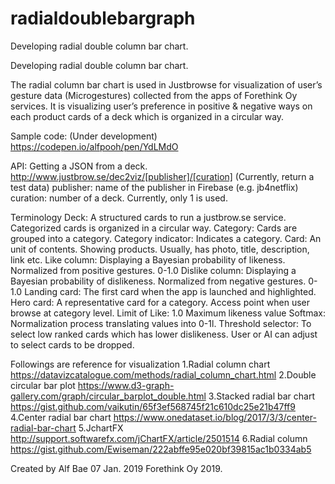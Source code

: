# radialdoublebargraph
Developing radial double column bar chart.

Developing radial double column bar chart.


The radial column bar chart is used in Justbrowse for visualization of user’s gesture data (Microgestures) collected from the apps of Forethink Oy services. It is visualizing user’s preference in positive & negative ways on each product cards of a deck which is organized in a circular way. 

Sample code: (Under development)
https://codepen.io/alfpooh/pen/YdLMdO




API:
Getting a JSON from a deck. 
http://www.justbrow.se/dec2viz/[publisher]/[curation]  (Currently, return a test data)
publisher: name of the publisher in Firebase (e.g. jb4netflix)
curation: number of a deck. Currently, only 1 is used. 

Terminology
Deck: A structured cards to run a justbrow.se service. Categorized cards is organized in a circular way.
Category: Cards are grouped into a category.
Category indicator: Indicates a category.
Card: An unit of contents. Showing products. Usually, has photo, title, description, link etc.
Like column: Displaying a Bayesian probability of likeness. Normalized from positive gestures. 0-1.0
Dislike column: Displaying a Bayesian probability of dislikeness. Normalized from negative gestures. 0-1.0
Landing card: The first card when the app is launched and highlighted.
Hero card: A representative card for a category. Access point when user browse at category level.
Limit of Like: 1.0 Maximum likeness value
Softmax: Normalization process translating values into 0-1l.
Threshold selector: To select low ranked cards which has lower dislikeness. User or AI can adjust to select cards to be dropped.

Followings are reference for visualization
1.Radial column chart
https://datavizcatalogue.com/methods/radial_column_chart.html
2.Double circular bar plot
https://www.d3-graph-gallery.com/graph/circular_barplot_double.html
3.Stacked radial bar chart
https://gist.github.com/vaikutin/65f3ef568745f21c610dc25e21b47ff9
4.Center radial bar chart
https://www.onedataset.io/blog/2017/3/3/center-radial-bar-chart
5.JchartFX
http://support.softwarefx.com/jChartFX/article/2501514
6.Radial column 
https://gist.github.com/Ewiseman/222abffe95e020bf39815ac1b0334ab5


Created by Alf Bae 07 Jan. 2019
Forethink Oy 2019.
